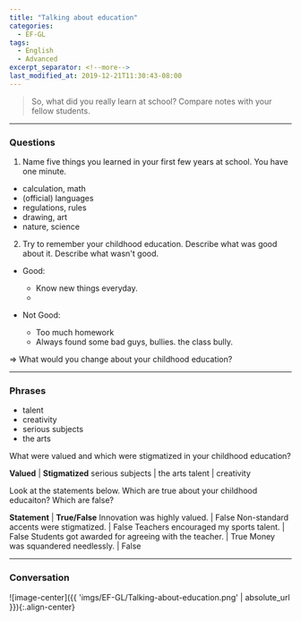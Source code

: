 ```yaml
---
title: "Talking about education"
categories:
  - EF-GL
tags:
  - English
  - Advanced
excerpt_separator: <!--more-->
last_modified_at: 2019-12-21T11:30:43-08:00
---
```

> So, what did you really learn at school? Compare notes with your fellow students.
<!--more-->

----------------------
### Questions
1. Name five things you learned in your first few years at school. You have one minute.
  - calculation, math
  - (official) languages
  - regulations, rules
  - drawing, art
  - nature, science

2. Try to remember your childhood education. Describe what was good about it. Describe what wasn't good.
   
  - Good:
    - Know new things everyday.
    - 

  - Not Good:
    - Too much homework
    - Always found some bad guys, bullies. the class bully.

=> What would you change about your childhood education?

----------------------
### Phrases
- talent
- creativity
- serious subjects
- the arts

What were valued and which were stigmatized in your childhood education?

   **Valued**    | **Stigmatized**
serious subjects | the arts
talent           | creativity

Look at the statements below. Which are true about your childhood educaiton? Which are false?

   **Statement**    | **True/False**
Innovation was highly valued. | False
Non-standard accents were stigmatized. | False
Teachers encouraged my sports talent. | False
Students got awarded for agreeing with the teacher. | True
Money was squandered needlessly. | False

----------------------
### Conversation
![image-center]({{ 'imgs/EF-GL/Talking-about-education.png' | absolute_url }}){:.align-center}

